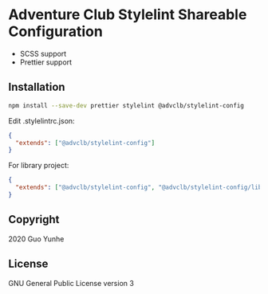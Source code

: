 # Adventure Club Stylelint Shareable Configuration

- SCSS support
- Prettier support

## Installation

```bash
npm install --save-dev prettier stylelint @advclb/stylelint-config
```

Edit .stylelintrc.json:

```json
{
  "extends": ["@advclb/stylelint-config"]
}
```

For library project:

```json
{
  "extends": ["@advclb/stylelint-config", "@advclb/stylelint-config/library"]
}
```

## Copyright

2020 Guo Yunhe

## License

GNU General Public License version 3
